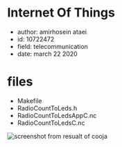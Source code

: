 # Internet Of Things

- author: amirhosein ataei
- id: 10722472
- field: telecommunication
- date: march 22 2020

# files

- Makefile
- RadioCountToLeds.h
- RadioCountToLedsAppC.nc
- RadioCountToLedsC.nc

![screenshot from resualt of cooja](http://iotco.net/iothw1.png)
